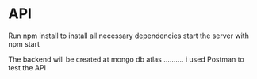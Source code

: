 # API

Run npm install to install all necessary dependencies 
start the server with npm start


The backend will be created at mongo db atlas .......... i used Postman to test the API
